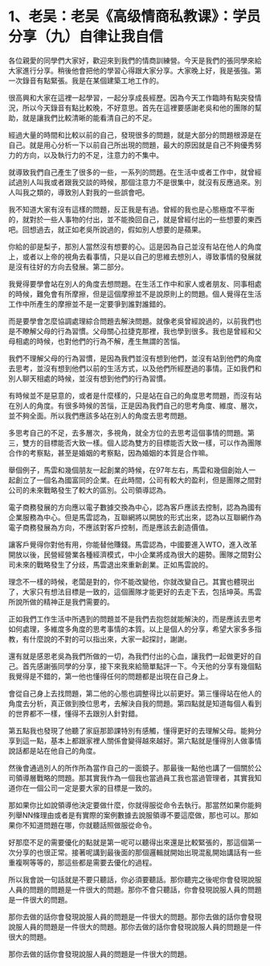 # 1、老吴：老吴《高级情商私教课》：学员分享（九）自律让我自信

各位親愛的同學們大家好，歡迎來到我們的情商訓練營。今天是我們的張同學來給大家進行分享。稍後他會把他的學習心得跟大家分享。大家晚上好，我是張強。第一次錄音有點緊張。我是在某個建築工地工作的。

很高興和大家在這裡一起學習，一起分享成長經歷。因為今天工作臨時有點突發情況，所以今天錄音有點比較晚，不好意思。首先在這裡要感謝老吳和他的團隊的幫助，就是讓我們比較清晰的能看清自己的不足。

經過大量的時間和比較以前的自己，發現很多的問題，就是大部分的問題根源是在自己。就是用心分析一下以前自己所出現的問題，最大的原因就是自己不夠優秀努力的方向，以及執行力的不足，注意力的不集中。

就導致我們自己產生了很多的一些，一系列的問題。在生活中或者工作中，就曾經試過別人叫我或者跟我交談的時候，那個注意力不是很集中，就沒有反應過來。別人叫我之類的，導致別人對我的一些誤會吧。

我不知道大家有沒有這樣的問題，反正我是有過。曾經的我也是心態極度不平衡的，就對於一些人事物的付出，並不能換回自己，就是曾經付出的一些想要的東西吧。回想過去，就正如老吳所說過的，假如別人想要的是蘋果。

你給的卻是梨子，那別人當然沒有想要的心。這是因為自己並沒有站在他人的角度上，或者以上帝的視角去看事情，只是以自己的思維去想別人，導致事情的發展就是沒有往好的方向去發展。第二部分。

我覺得要學會站在別人的角度去想問題。在生活工作中和家人或者朋友、同事相處的時候，難免會有所摩擦，但是這個摩擦並不是說原則上的問題。個人覺得在生活工作中所產生的摩擦並不是一定要爭到誰對誰錯的。

而是要學會怎麼協調處理綜合問題去解決問題。就像老吳曾經說過的，以前我們也是不瞭解父母的行為習慣。父母關心拉捷克那裡，我也學到很多。我也是曾經和父母相處的時候，也對他們的行為不解，產生無謂的苦惱。

我們不理解父母的行為習慣，是因為我們並沒有想到他們，並沒有站到他們的角度去思考，並沒有想到他們以前的生活方式，以及他們所經歷過的事情。正如我們和別人聊天相處的時候，並沒有想到他們的行為習慣。

有時候並不是惡意的，或者是什麼樣的，只是站在自己的角度思考問題，而沒有站在別人的角度。有很多時候的苦惱，正是因為我們自己的思考角度、維度、層次，並不夠全面。所以我們應該多站在別人的角度去思考問題。

多思考自己的不足，去多層次，多視角，就全方位的去思考這個事情的問題。第三，雙方的目標能否大致一樣。個人認為雙方的目標能否大致一樣，可以作為團隊合作的考察點，甚至是婚姻的考察點，因為婚姻的本質是合作嘛。

舉個例子，馬雲和幾個朋友一起創業的時候，在97年左右，馬雲和幾個創始人一起創立了一個名為國富同的企業。在此時間，公司有較大的盈利，但是團隊之間對公司的未來戰略發生了較大的區別。公司領導認為。

電子商務發展的方向應以電子數據交換為中心，認為客戶應該去控制，認為為國有企業服務為中心。但是馬雲認為，互聯網將以開放的形式出來，認為以互聯網作為電子商務發展為方向，不應該對客戶控制，而是應該去創造價值。

讓客戶覺得你對他有用，你能替他賺錢。馬雲認為，中國要進入WTO，進入改革開放以後，民營經營業各種經濟模式，中小企業將成為很大的趨勢。團隊之間對公司未來的戰略發生了分歧，馬雲退出來重新創業。正如馬雲說的。

理念不一樣的時候，老闆是對的，你不能改變他，你就改變自己。其實也體現出了，大家只有想法目標是一致的，這個團隊才能更好的去走下去，包括坤英。馬雲所說所做的精神正是我們需要的。

正如我們工作生活中所遇到的問題並不是我們去抱怨就能解決的，而是應該去思考如何處理，多維度多角度的思考事情的本質。以上是個人的分享，希望大家多多指教，有什麼說的不對的可以指出來，大家一起探討，謝謝。

還有就是感恩老吳為我們所做的一切，為我們付出的心血，讓我們一起做更好的自己。首先感謝張同學的分享，接下來我來給簡單點評一下。今天他的分享有幾個點我覺得是不錯的，第一他也懂得任何的問題都是出現在自己身上。

會從自己身上去找問題，第二他的心態也調整得比以前更好。第三懂得站在他人的角度去分析，真正做到換位思考，去解決自我的問題。第四點就是知道每個人看到的世界都不一樣，懂得不去跟別人針對錯。

第五點我也發現了他聽了家庭那節課特別有感觸，懂得更好的去理解父母。能夠分享到這一點，基本上都跟家裡人關係會變得越來越好。第六點就是懂得別人做事情說話都是站在他自己的角度。

然後會通過別人的所作所為當作自己的一面鏡子。那最後一點他也講了一個關於公司領導層戰略的問題。那其實我作為一個我也當過員工我也當過管理者，其實我知道你在一個公司一定是要大家的目標是一致的。

那如果你比如說領導他決定要做什麼，你就得服從命令去執行。那當然如果你能夠列舉NN條理由或者是有實際的案例數據去說服領導不要這麼做，那也可以。那如果你不知道問題在哪，你就聽話照做服從命令。

好那麼不足的需要優化的點就是第一呢可以聽得出來還是比較緊張的，那這個第一次分享的也很正常。接著呢講到最後面的那個邏輯就開始出現混亂開始講話有一些重複啊等等的，那這些都是需要去優化的過程。

所以我會說一句話就是不要只聽話，你必須要聽話。那你聽完之後呢你會發現說服人員的問題的問題是一件很大的問題。那你不會只聽話，你會發現說服人員的問題是一件很大的問題。

那你去做的話你會發現說服人員的問題是一件很大的問題。那你去做的話你會發現說服人員的問題是一件很大的問題。那你去做的話你會發現說服人員的問題是一件很大的問題。

那你去做的話你會發現說服人員的問題是一件很大的問題。